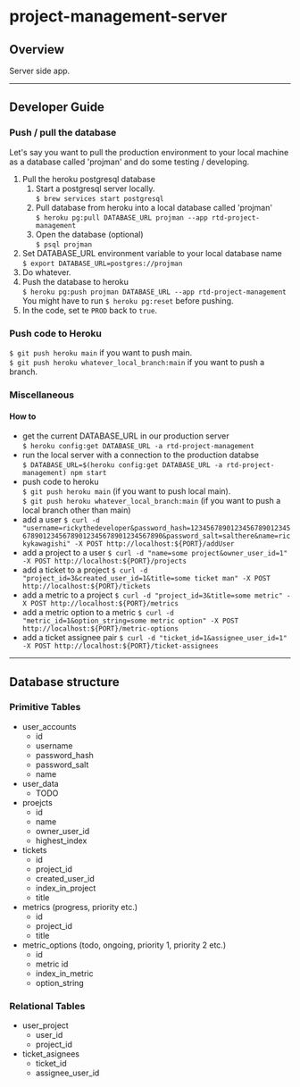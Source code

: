 # project-management-server
## Overview
Server side app.

---

## Developer Guide
### Push / pull the database
Let's say you want to pull the production environment to your local machine as a database called 'projman' and do some testing / developing.
1. Pull the heroku postgresql database
	1. Start a postgresql server locally.\
	`$ brew services start postgresql`
	2. Pull database from heroku into a local database called 'projman'\
	`$ heroku pg:pull DATABASE_URL projman --app rtd-project-management`
	3. Open the database (optional)\
	`$ psql projman`
2. Set DATABASE_URL environment variable to your local database name\
`$ export DATABASE_URL=postgres://projman`
3. Do whatever.
4. Push the database to heroku\
`$ heroku pg:push projman DATABASE_URL --app rtd-project-management`\
You might have to run `$ heroku pg:reset` before pushing.
1. In the code, set te `PROD` back to `true`.

### Push code to Heroku
`$ git push heroku main` if you want to push main.\
`$ git push heroku whatever_local_branch:main` if you want to push a branch.

### Miscellaneous
#### How to
- get the current DATABASE_URL in our production server\
`$ heroku config:get DATABASE_URL -a rtd-project-management`
- run the local server with a connection to the production databse\
`$ DATABASE_URL=$(heroku config:get DATABASE_URL -a rtd-project-management) npm start`
- push code to heroku\
`$ git push heroku main` (if you want to push local main).\
`$ git push heroku whatever_local_branch:main` (if you want to push a local branch other than main)
- add a user
	`$ curl -d "username=rickythedeveloper&password_hash=123456789012345678901234567890123456789012345678901234567890&password_salt=salthere&name=rickykawagishi" -X POST http://localhost:${PORT}/addUser`
- add a project to a user
	`$ curl -d "name=some project&owner_user_id=1" -X POST http://localhost:${PORT}/projects`
- add a ticket to a project
	`$ curl -d "project_id=3&created_user_id=1&title=some ticket man" -X POST http://localhost:${PORT}/tickets`
- add a metric to a project
	`$ curl -d "project_id=3&title=some metric" -X POST http://localhost:${PORT}/metrics`
- add a metric option to a metric
	`$ curl -d "metric_id=1&option_string=some metric option" -X POST http://localhost:${PORT}/metric-options`
- add a ticket assignee pair
	`$ curl -d "ticket_id=1&assignee_user_id=1" -X POST http://localhost:${PORT}/ticket-assignees`

---

## Database structure
### Primitive Tables
- user_accounts
	- id
	- username
	- password_hash
	- password_salt 
	- name
- user_data
	- TODO
- proejcts
	- id
	- name
	- owner_user_id
	- highest_index
- tickets
	- id
	- project_id
	- created_user_id
	- index_in_project
	- title
- metrics (progress, priority etc.)
	- id
	- project_id
	- title
- metric_options (todo, ongoing, priority 1, priority 2 etc.)
	- id
	- metric id
	- index_in_metric
	- option_string

### Relational Tables
- user_project
	- user_id
	- project_id
- ticket_asignees
	- ticket_id
	- assignee_user_id
